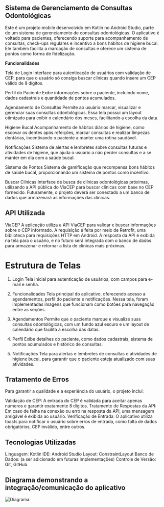 ## **Sistema de Gerenciamento de Consultas Odontológicas**

Este é um projeto mobile desenvolvido em Kotlin no Android Studio, parte de um sistema de gerenciamento de consultas odontológicas. O aplicativo é voltado para pacientes, oferecendo suporte para acompanhamento de consultas, check-ups regulares e incentivo a bons hábitos de higiene bucal. Ele também facilita a marcação de consultas e oferece um sistema de pontos como forma de fidelização.

**Funcionalidades**

Tela de Login
Interface para autenticação de usuários com validação de CEP, para que o usuário só consiga buscar clínicas quando insere um CEP válido de 8 dígitos.

Perfil do Paciente
Exibe informações sobre o paciente, incluindo nome, dados cadastrais e quantidade de pontos acumulados.

Agendamento de Consultas
Permite ao usuário marcar, visualizar e gerenciar suas consultas odontológicas. Essa tela possui um layout otimizado para exibir o calendário dos meses, facilitando a escolha da data.

Higiene Bucal
Acompanhamento de hábitos diários de higiene, como escovar os dentes após refeições, marcar consultas e realizar limpezas dentárias, incentivando o paciente a manter uma rotina saudável.

Notificações
Sistema de alertas e lembretes sobre consultas futuras e atividades de higiene, que ajuda o usuário a não perder consultas e a se manter em dia com a saúde bucal.

Sistema de Pontos
Sistema de gamificação que recompensa bons hábitos de saúde bucal, proporcionando um sistema de pontos como incentivo.

Buscar Clínicas
Interface de busca de clínicas odontológicas próximas, utilizando a API pública do ViaCEP para buscar clínicas com base no CEP fornecido. Futuramente, o projeto deverá ser conectado a um banco de dados que armazenará as informações das clínicas.

## **API Utilizada**

ViaCEP
A aplicação utiliza a API ViaCEP para validar e buscar informações sobre o CEP informado. A requisição é feita por meio de Retrofit, uma biblioteca para requisições HTTP em Android. A resposta da API é exibida na tela para o usuário, e no futuro será integrada com o banco de dados para armazenar e retornar a lista de clínicas mais próximas.

# **Estrutura de Telas**
1. Login
Tela inicial para autenticação de usuários, com campos para e-mail e senha.

2. Funcionalidades
Tela principal do aplicativo, oferecendo acesso a agendamentos, perfil do paciente e notificações. Nessa tela, foram implementadas imagens que funcionam como botões para navegação entre as seções.

3. Agendamentos
Permite que o paciente marque e visualize suas consultas odontológicas, com um fundo azul escuro e um layout de calendário que facilita a escolha das datas.

4. Perfil
Exibe detalhes do paciente, como dados cadastrais, sistema de pontos acumulados e histórico de consultas.

5. Notificações
Tela para alertas e lembretes de consultas e atividades de higiene bucal, para garantir que o paciente esteja atualizado com suas atividades.

## **Tratamento de Erros**

Para garantir a qualidade e a experiência do usuário, o projeto inclui:

Validação de CEP: A entrada do CEP é validada para aceitar apenas números e garantir exatamente 8 dígitos.
Tratamento de Respostas da API: Em caso de falha na conexão ou erro na resposta da API, uma mensagem amigável é exibida ao usuário.
Verificação de Entrada: O aplicativo utiliza toasts para notificar o usuário sobre erros de entrada, como falta de dados obrigatórios, CEP inválido, entre outros.

## **Tecnologias Utilizadas**
Linguagem: Kotlin
IDE: Android Studio
Layout: ConstraintLayout
Banco de Dados: (a ser adicionado em futuras implementações)
Controle de Versão: Git, GitHub


## **Diagrama demonstrando a integração/comunicação do aplicativo**
![Diagrama](https://github.com/bia98silva/OdontoPrev_Mobile/blob/master/IMG/Diagrama.png)
